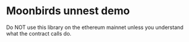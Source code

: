 # Moonbirds unnest demo

Do NOT use this library on the ethereum mainnet unless you understand what the contract calls do.